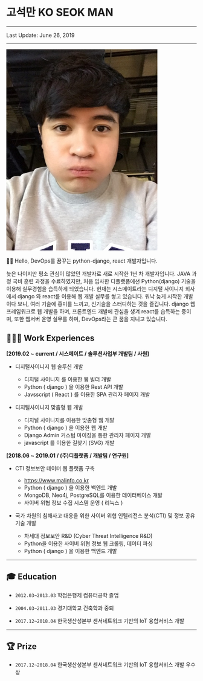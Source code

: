 # 고석만 KO SEOK MAN

---

Last Update: June 26, 2019

---

![](/static/about/3e.jpeg)

👋🏻 Hello, DevOps를 꿈꾸는 python-django, react 개발자입니다.

늦은 나이지만 평소 관심이 많았던 개발자로 새로 시작한 1년 차 개발자입니다. JAVA 과정 국비 훈련 과정을 수료하였지만, 처음 입사한 디플랫폼에선 Python(django) 기술을 이용해 실무경험을 습득하게 되었습니다. 현재는 시스메이트라는 디지털 사이니지 회사에서 django 와 react를 이용해 웹 개발 실무를 쌓고 있습니다.
워낙 늦게 시작한 개발이다 보니, 여러 기술에 흥미를 느끼고, 신기술을 스터디하는 것을 즐깁니다.
django 웹 프레임워크로 웹 개발을 하며, 프론트엔드 개발에 관심을 생겨 react를 습득하는 중이며, 또한 웹서버 운영 실무를 하며, DevOps라는 큰 꿈을 지니고 있습니다.

## 👨🏻‍💻 Work **Experiences**

**[2019.02 ~ current / 시스메이트 / 솔루션사업부 개발팀 / 사원]**

- 디지털사이니지 웹 솔루션 개발

  - 디지털 사이니지 를 이용한 웹 빌더 개발
  - Python ( django ) 을 이용한 Rest API 개발
  - Javsscript ( React ) 를 이용한 SPA 관리자 페이지 개발

- 디지털사이니지 맞춤형 웹 개발

  - 디지털 사이니지를 이용한 맞춤형 웹 개발
  - Python ( django ) 을 이용한 웹 개발
  - Django Admin 커스텀 마이징을 통한 관리자 페이지 개발
  - javascript 를 이용한 길찾기 (SVG) 개발

**[2018.06 ~ 2019.01 / (주)디플랫폼 / 개발팀 / 연구원]**

- CTI 정보보안 데이터 웹 플랫폼 구축

  - https://www.malinfo.co.kr
  - Python ( django ) 을 이용한 백엔드 개발
  - MongoDB, Neo4j, PostgreSQL를 이용한 데이터베이스 개발
  - 사이버 위협 정보 수집 시스템 운영 ( 리눅스 )

- 국가 차원의 침해사고 대응을 위한 사이버 위협 인텔리전스 분석(CTI) 및 정보 공유 기술 개발
  - 차세대 정보보안 R&D (Cyber Threat Intelligence R&D)
  - Python을 이용한 사이버 위협 정보 웹 크롤링, 데이터 파싱
  - Python ( django ) 을 이용한 백엔드 개발

---

## 🎓 Education

- `2012.03~2013.03` 학점은행제 컴퓨터공학 졸업
- `2004.03~2011.03` 경기대학교 건축학과 중퇴

- `2017.12~2018.04` 한국생산성본부 센서네트워크 기반의 IoT 융합서비스 개발

---

## 🏆 Prize

- `2017.12~2018.04` 한국생산성본부 센서네트워크 기반의 IoT 융합서비스 개발 우수상

